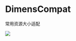 # DimensCompat
常用资源大小适配

[![](https://jitpack.io/v/dujianchi/DimensCompat.svg)](https://jitpack.io/#dujianchi/DimensCompat)

